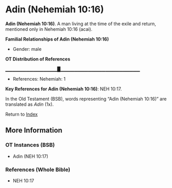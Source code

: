 # Adin (Nehemiah 10:16)
**Adin (Nehemiah 10:16)**. 
A man living at the time of the exile and return, mentioned only in Nehemiah 10:16 (acai). 




**Familial Relationships of Adin (Nehemiah 10:16)**


* Gender: male


**OT Distribution of References**

▁▁▁▁▁▁▁▁▁▁▁▁▁▁▁█▁▁▁▁▁▁▁▁▁▁▁▁▁▁▁▁▁▁▁▁▁▁▁
* References: Nehemiah: 1



**Key References for Adin (Nehemiah 10:16)**: 
NEH 10:17. 


In the Old Testament (BSB), words representing “Adin (Nehemiah 10:16)” are translated as 
*Adin* (1x). 




Return to [Index](00-Index.md)

## More Information

### OT Instances (BSB)

* Adin (NEH 10:17)



### References (Whole Bible)

* NEH 10:17



